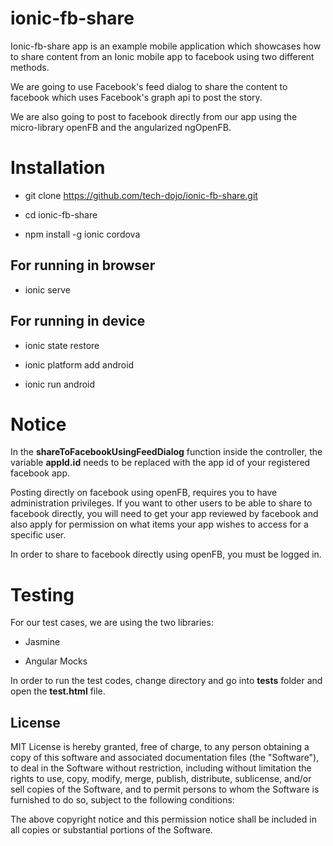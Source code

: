 # ionic-fb-share

Ionic-fb-share app is an example mobile application which showcases how to share content from an Ionic mobile app to facebook using two different methods.

We are going to use Facebook's feed dialog to share the content to facebook which uses Facebook's graph api to post the story.

We are also going to post to facebook directly from our app using the micro-library openFB and the angularized ngOpenFB.

# Installation

 * git clone https://github.com/tech-dojo/ionic-fb-share.git

 * cd ionic-fb-share

 * npm install -g ionic cordova
 
## For running in browser
 
 * ionic serve
 
## For running in device
 
 * ionic state restore

 * ionic platform add android

 * ionic run android

# Notice

In the **shareToFacebookUsingFeedDialog** function inside the controller, the variable **appId.id** needs to be replaced with the app id of your registered facebook app.

Posting directly on facebook using openFB, requires you to have administration privileges. If you want to other users to be able to share to facebook directly, you will need to get your app reviewed by facebook and also apply for permission on what items your app wishes to access for a specific user.

In order to share to facebook directly using openFB, you must be logged in.

# Testing

For our test cases, we are using the two libraries:

 * Jasmine
 
 * Angular Mocks 
 
In order to run the test codes, change directory and go into **tests** folder and open the **test.html** file.

## License

MIT License is hereby granted, free of charge, to any person obtaining
a copy of this software and associated documentation files (the
"Software"), to deal in the Software without restriction, including
without limitation the rights to use, copy, modify, merge, publish,
distribute, sublicense, and/or sell copies of the Software, and to
permit persons to whom the Software is furnished to do so, subject to
the following conditions:

The above copyright notice and this permission notice shall be
included in all copies or substantial portions of the Software.
